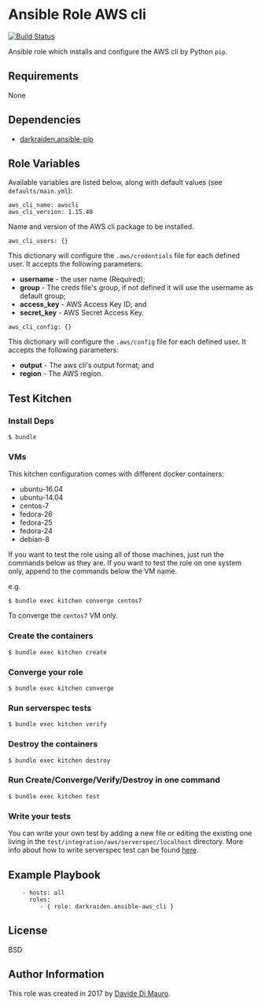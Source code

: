 # Ansible Role AWS cli

[![Build Status](https://travis-ci.org/darkraiden/ansible-role-aws_pip.svg?branch=master)](https://travis-ci.org/darkraiden/ansible-role-aws_pip)

Ansible role which installs and configure the AWS cli by Python `pip`.

## Requirements

None

## Dependencies

-   [darkraiden.ansible-pip](https://galaxy.ansible.com/darkraiden/ansible-pip)

## Role Variables

Available variables are listed below, along with default values (see `defaults/main.yml`):

```
aws_cli_name: awscli
aws_cli_version: 1.15.40
```

Name and version of the AWS cli package to be installed.

```
aws_cli_users: {}
```

This dictionary will configure the `.aws/credentials` file for each defined user. It accepts the following parameters:

-   **username** - the user name (Required);
-   **group** - The creds file's group, if not defined it will use the username as default group;
-   **access_key** - AWS Access Key ID; and
-   **secret_key** - AWS Secret Access Key.

```
aws_cli_config: {}
```

This dictionary will configure the `.aws/config` file for each defined user. It accepts the following parameters:

-   **output** - The aws cli's output format; and
-   **region** - The AWS region.

## Test Kitchen

### Install Deps

```
$ bundle
```

### VMs

This kitchen configuration comes with different docker containers:

-   ubuntu-16.04
-   ubuntu-14.04
-   centos-7
-   fedora-26
-   fedora-25
-   fedora-24
-   debian-8

If you want to test the role using all of those machines, just run the commands below as they are. If you want to test the role on one system only, append to the commands below the VM name.

e.g.

```
$ bundle exec kitchen converge centos7
```

To converge the `centos7` VM only.

### Create the containers

```
$ bundle exec kitchen create
```

### Converge your role

```
$ bundle exec kitchen converge
```

### Run serverspec tests

```
$ bundle exec kitchen verify
```

### Destroy the containers

```
$ bundle exec kitchen destroy
```

### Run Create/Converge/Verify/Destroy in one command

```
$ bundle exec kitchen test
```

### Write your tests

You can write your own test by adding a new file or editing the existing one living in the `test/integration/aws/serverspec/localhost` directory. More info about how to write serverspec test can be found [here](http://serverspec.org/).

## Example Playbook

```
    - hosts: all
      roles:
         - { role: darkraiden.ansible-aws_cli }
```

## License

BSD

## Author Information

This role was created in 2017 by [Davide Di Mauro](https://github.com/darkraiden).
